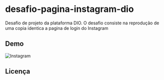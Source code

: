 # desafio-pagina-instagram-dio

Desafio de projeto da plataforma DIO. O desafio consiste na reprodução de uma copia identica a pagina de login do Instagram


## Demo

![Instagram](https://i.imgur.com/75qpXI3.png)
## Licença

